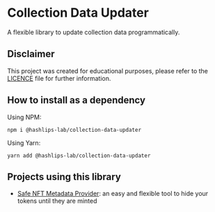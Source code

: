 # Collection Data Updater

A flexible library to update collection data programmatically.

## Disclaimer
This project was created for educational purposes, please refer to the [LICENCE](LICENSE) file for further information.

## How to install as a dependency

Using NPM:
```
npm i @hashlips-lab/collection-data-updater
```

Using Yarn:
```
yarn add @hashlips-lab/collection-data-updater
```

## Projects using this library
- [Safe NFT Metadata Provider](https://github.com/hashlips-lab/safe-nft-metadata-provider): an easy and flexible tool to hide your tokens until they are minted
